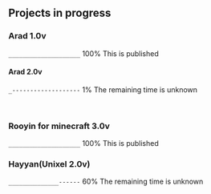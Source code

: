 ## Projects in progress

### Arad 1.0v
<code>____________________</code> 100% This is published
#### Arad 2.0v
<code>_-------------------</code> 1% The remaining time is unknown

‌
### Rooyin for minecraft 3.0v
<code>____________________</code> 100% This is published

### Hayyan(Unixel 2.0v)
<code>______________------</code> 60% The remaining time is unknown
